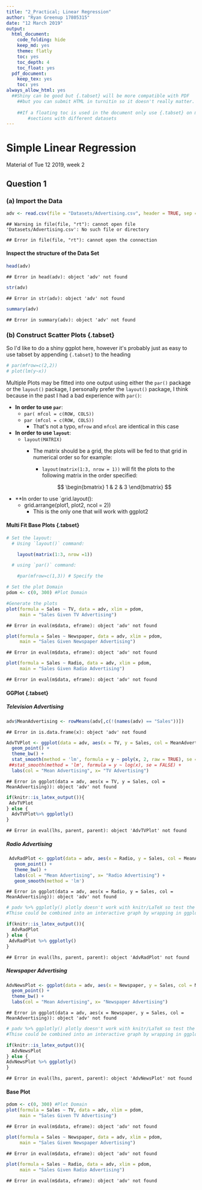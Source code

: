 ```yaml
---
title: "2_Practical; Linear Regression"
author: "Ryan Greenup 17805315"
date: "12 March 2019"
output:
  html_document:
    code_folding: hide
    keep_md: yes
    theme: flatly
    toc: yes
    toc_depth: 4
    toc_float: yes
  pdf_document: 
    keep_tex: yes
    toc: yes
always_allow_html: yes
  ##Shiny can be good but {.tabset} will be more compatible with PDF
    ##but you can submit HTML in turnitin so it doesn't really matter.
    
    ##If a floating toc is used in the document only use {.tabset} on more or less copy/pasted k
        #sections with different datasets
---
```





# Simple Linear Regression
Material of Tue 12 2019, week 2 

## Question 1

### (a) Import the Data


```r
adv <- read.csv(file = "Datasets/Advertising.csv", header = TRUE, sep = ",")
```

```
## Warning in file(file, "rt"): cannot open file 'Datasets/Advertising.csv': No such file or directory
```

```
## Error in file(file, "rt"): cannot open the connection
```


#### Inspect the structure of the Data Set


```r
head(adv)
```

```
## Error in head(adv): object 'adv' not found
```

```r
str(adv)
```

```
## Error in str(adv): object 'adv' not found
```

```r
summary(adv)
```

```
## Error in summary(adv): object 'adv' not found
```


### (b) Construct Scatter Plots {.tabset}

So I'd like to do a shiny ggplot here, however it's probably just as easy to use tabset by appending `{.tabset}` to the heading



```r
# par(mfrow=c(2,2))
# plot(lm(y~x))
```


Multiple Plots may be fitted into one output using either the `par()` package or the `layout()` package, I personally prefer the `layout()` package, I think because in the past I had a bad experience with `par()`:

* **In order to use `par`**:
  - `par( mfcol = c(ROW, COLS))`
  - `par (mfcol = c(ROW, COLS))`
    - That's not a typo, `mfrow` and `mfcol` are identical in this case
* **In order to use `layout`**:
  - `layout(MATRIX)`
    - The matrix should be a grid, the plots will be fed to that grid in numerical order so for example:
      - `layout(matrix(1:3, nrow = 1))` will fit the plots to the following matrix in the order specified:
      
      $$
      \begin{bmatrix}
      1 & 2 & 3
      \end{bmatrix}
      $$
* **In order to use `grid.layout():
  - grid.arrange(plot1, plot2, ncol = 2))
    - This is the only one that will work with ggplot2

#### Multi Fit Base Plots {.tabset}



```r
# Set the layout:
  # Using `layout()` command:

    layout(matrix(1:3, nrow =1))

  # using `par()` command:

    #par(mfrow=c(1,3)) # Specify the

# Set the plot Domain
pdom <- c(0, 300) #Plot Domain

#Generate the plots
plot(formula = Sales ~ TV, data = adv, xlim = pdom,
     main = "Sales Given TV Advertising")
```

```
## Error in eval(m$data, eframe): object 'adv' not found
```

```r
plot(formula = Sales ~ Newspaper, data = adv, xlim = pdom,
     main = "Sales Given Newspaper Advertising")
```

```
## Error in eval(m$data, eframe): object 'adv' not found
```

```r
plot(formula = Sales ~ Radio, data = adv, xlim = pdom,
     main = "Sales Given Radio Advertising")
```

```
## Error in eval(m$data, eframe): object 'adv' not found
```



#### GGPlot {.tabset}

##### Television Advertising


```r
adv$MeanAdvertising <- rowMeans(adv[,c(!(names(adv) == "Sales"))])
```

```
## Error in is.data.frame(x): object 'adv' not found
```

```r
AdvTVPlot <- ggplot(data = adv, aes(x = TV, y = Sales, col = MeanAdvertising)) +
  geom_point() + 
  theme_bw() +
  stat_smooth(method = 'lm', formula = y ~ poly(x, 2, raw = TRUE), se = FALSE) +
 ##stat_smooth(method = 'lm', formula = y ~ log(x), se = FALSE) +
  labs(col = "Mean Advertising", x= "TV Advertising") 
```

```
## Error in ggplot(data = adv, aes(x = TV, y = Sales, col = MeanAdvertising)): object 'adv' not found
```

```r
if(knitr::is_latex_output()){
 AdvTVPlot 
} else {
  AdvTVPlot%>% ggplotly()
}
```

```
## Error in eval(lhs, parent, parent): object 'AdvTVPlot' not found
```

##### Radio Advertising


```r
 AdvRadPlot <- ggplot(data = adv, aes(x = Radio, y = Sales, col = MeanAdvertising)) +
   geom_point() + 
   theme_bw() +
   labs(col = "Mean Advertising", x= "Radio Advertising") + 
   geom_smooth(method = 'lm')
```

```
## Error in ggplot(data = adv, aes(x = Radio, y = Sales, col = MeanAdvertising)): object 'adv' not found
```

```r
# padv %>% ggplotly() plotly doesn't work with knitr/LaTeX so test the output and choose accordingly:
#Thise could be combined into an interactive graph by wrapping in ggplotly(padv)

if(knitr::is_latex_output()){
  AdvRadPlot 
} else {
 AdvRadPlot %>% ggplotly()
}
```

```
## Error in eval(lhs, parent, parent): object 'AdvRadPlot' not found
```


##### Newspaper Advertising


```r
AdvNewsPlot <- ggplot(data = adv, aes(x = Newspaper, y = Sales, col = MeanAdvertising)) +
  geom_point() + 
  theme_bw() +
  labs(col = "Mean Advertising", x= "Newspaper Advertising")
```

```
## Error in ggplot(data = adv, aes(x = Newspaper, y = Sales, col = MeanAdvertising)): object 'adv' not found
```

```r
# padv %>% ggplotly() plotly doesn't work with knitr/LaTeX so test the output and choose accordingly:
#Thise could be combined into an interactive graph by wrapping in ggplotly(padv)

if(knitr::is_latex_output()){
  AdvNewsPlot
} else {
AdvNewsPlot %>% ggplotly()
}
```

```
## Error in eval(lhs, parent, parent): object 'AdvNewsPlot' not found
```



#### Base Plot



```r
pdom <- c(0, 300) #Plot Domain
plot(formula = Sales ~ TV, data = adv, xlim = pdom,
     main = "Sales Given TV Advertising")
```

```
## Error in eval(m$data, eframe): object 'adv' not found
```

```r
plot(formula = Sales ~ Newspaper, data = adv, xlim = pdom,
     main = "Sales Given Newspaper Advertising")
```

```
## Error in eval(m$data, eframe): object 'adv' not found
```

```r
plot(formula = Sales ~ Radio, data = adv, xlim = pdom,
     main = "Sales Given Radio Advertising")
```

```
## Error in eval(m$data, eframe): object 'adv' not found
```























